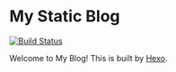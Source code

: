 # My Static Blog

[![Build Status](https://www.travis-ci.com/YunYouJun/yunyoujun.github.io.svg?branch=hexo)](https://www.travis-ci.com/YunYouJun/yunyoujun.github.io)

Welcome to My Blog! This is built by [Hexo](https://hexo.io/).
